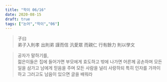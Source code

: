 ```yaml
---
title: "학이 06/16"
date: 2020-08-15
draft: true
tags: ["논어","학이","06"]
---
```


> 子曰 </br>
> 弟子入則孝 出則弟 謹而信
> 汎愛眾 而親仁 行有餘力 則以學文

> 공자가 말하기를, </br>
> 젊은이들은 집에 들어가면 부모에게 효도하고
> 밖에 나가면 어른께 공손하며 모든 일을 삼가고
> 남에게 믿음을 주며 모든 사람을 널리 사랑하되 특히 인자를 가까이 하고
> 그러고도 남음이 있으면 글을 배워라


